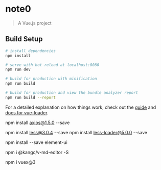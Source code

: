 # note0

> A Vue.js project

## Build Setup

``` bash
# install dependencies
npm install

# serve with hot reload at localhost:8080
npm run dev

# build for production with minification
npm run build

# build for production and view the bundle analyzer report
npm run build --report
```

For a detailed explanation on how things work, check out the [guide](http://vuejs-templates.github.io/webpack/) and [docs for vue-loader](http://vuejs.github.io/vue-loader).

npm install axios@1.5.0 --save

npm install less@3.0.4 --save
npm install less-loader@5.0.0 --save

npm install --save element-ui

npm i @kangc/v-md-editor -S

npm i vuex@3
